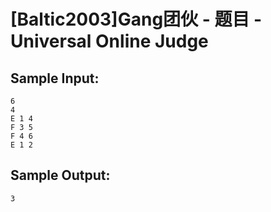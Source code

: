 # [Baltic2003]Gang团伙 - 题目 - Universal Online Judge


## Sample Input: 
```
6
4
E 1 4
F 3 5
F 4 6
E 1 2

```

## Sample Output: 
```
3


```
